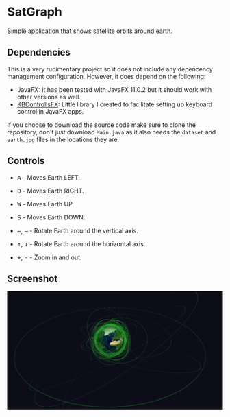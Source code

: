 # SatGraph
Simple application that shows satellite orbits around earth.

## Dependencies
This is a very rudimentary project so it does not include any depencency management configuration. However, it does depend on the following:
- JavaFX: It has been tested with JavaFX 11.0.2 but it should work with other versions as well.
- [KBControllsFX](https://github.com/castillo055/KBControlsFX): Little library I created to facilitate setting up keyboard control in JavaFX apps.

If you choose to download the source code make sure to clone the repository, don't just download `Main.java` as it also needs the `dataset` and `earth.jpg` files in the locations they are.

## Controls
- <kbd>A</kbd> - Moves Earth LEFT.
- <kbd>D</kbd> - Moves Earth RIGHT.
- <kbd>W</kbd> - Moves Earth UP.
- <kbd>S</kbd> - Moves Earth DOWN.

- <kbd>←</kbd>, <kbd>→</kbd> - Rotate Earth around the vertical axis.
- <kbd>↑</kbd>, <kbd>↓</kbd> - Rotate Earth around the horizontal axis.

- <kbd>+</kbd>, <kbd>-</kbd> - Zoom in and out.

## Screenshot
![Screenshot](/screenshots/screenshot.png?raw=true "Screenshot of SatGraph")
